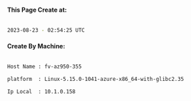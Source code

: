
   
#### This Page Create at:

```bash

2023-08-23 - 02:54:25 UTC

```

#### Create By Machine:

```bash

Host Name : fv-az950-355

platform  : Linux-5.15.0-1041-azure-x86_64-with-glibc2.35

Ip Local  : 10.1.0.158

```

